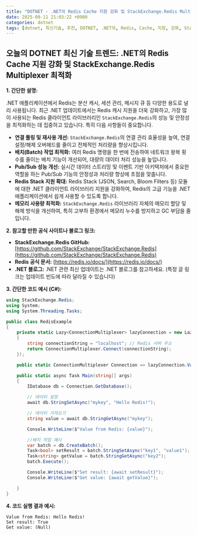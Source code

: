 ```yaml
---
title: "DOTNET - .NET의 Redis Cache 지원 강화 및 StackExchange.Redis Multiplexer 최적화"
date: 2025-09-11 21:03:22 +0900
categories: dotnet
tags: [dotnet, 최신기술, 추천, DOTNET, .NET의, Redis, Cache, 지원, 강화, StackExchange.Redis, Multiplexer, 최적화]
---
```


## 오늘의 DOTNET 최신 기술 트렌드: **.NET의 Redis Cache 지원 강화 및 StackExchange.Redis Multiplexer 최적화**

**1. 간단한 설명:**

.NET 애플리케이션에서 Redis는 분산 캐시, 세션 관리, 메시지 큐 등 다양한 용도로 널리 사용됩니다. 최근 .NET 업데이트에서는 Redis 캐시 지원을 더욱 강화하고, 가장 많이 사용되는 Redis 클라이언트 라이브러리인 `StackExchange.Redis`의 성능 및 안정성을 최적화하는 데 집중하고 있습니다. 특히 다음 사항들이 중요합니다.

*   **연결 풀링 및 재사용 개선:** `StackExchange.Redis`의 연결 관리 효율성을 높여, 연결 설정/해제 오버헤드를 줄이고 전체적인 처리량을 향상시킵니다.
*   **배치(Batch) 작업 최적화:** 여러 Redis 명령을 한 번에 전송하여 네트워크 왕복 횟수를 줄이는 배치 기능이 개선되어, 대량의 데이터 처리 성능을 높입니다.
*   **Pub/Sub 성능 개선:** 실시간 데이터 스트리밍 및 이벤트 기반 아키텍처에서 중요한 역할을 하는 Pub/Sub 기능의 안정성과 처리량 향상에 초점을 맞춥니다.
*   **Redis Stack 지원 확대:**  Redis Stack (JSON, Search, Bloom Filters 등) 모듈에 대한 .NET 클라이언트 라이브러리 지원을 강화하여, Redis의 고급 기능을 .NET 애플리케이션에서 쉽게 사용할 수 있도록 합니다.
*   **메모리 사용량 최적화:** `StackExchange.Redis` 라이브러리 자체의 메모리 할당 및 해제 방식을 개선하여, 특히 고부하 환경에서 메모리 누수를 방지하고 GC 부담을 줄입니다.

**2. 참고할 만한 공식 사이트나 블로그 링크:**

*   **StackExchange.Redis GitHub:** [https://github.com/StackExchange/StackExchange.Redis](https://github.com/StackExchange/StackExchange.Redis)
*   **Redis 공식 문서:** [https://redis.io/docs/](https://redis.io/docs/)
*   **.NET 블로그:** .NET 관련 최신 업데이트는 .NET 블로그를 참고하세요. (특정 글 링크는 업데이트 빈도에 따라 달라질 수 있습니다)

**3. 간단한 코드 예시 (C#):**

```csharp
using StackExchange.Redis;
using System;
using System.Threading.Tasks;

public class RedisExample
{
    private static Lazy<ConnectionMultiplexer> lazyConnection = new Lazy<ConnectionMultiplexer>(() =>
    {
        string connectionString = "localhost"; // Redis 서버 주소
        return ConnectionMultiplexer.Connect(connectionString);
    });

    public static ConnectionMultiplexer Connection => lazyConnection.Value;

    public static async Task Main(string[] args)
    {
        IDatabase db = Connection.GetDatabase();

        // 데이터 설정
        await db.StringSetAsync("mykey", "Hello Redis!");

        // 데이터 가져오기
        string value = await db.StringGetAsync("mykey");

        Console.WriteLine($"Value from Redis: {value}");

        //배치 작업 예시
        var batch = db.CreateBatch();
        Task<bool> setResult = batch.StringSetAsync("key1", "value1");
        Task<string> getValue = batch.StringGetAsync("key2");
        batch.Execute();

        Console.WriteLine($"Set result: {await setResult}");
        Console.WriteLine($"Get value: {await getValue}");

    }
}
```

**4. 코드 실행 결과 예시:**

```
Value from Redis: Hello Redis!
Set result: True
Get value: (Null)
```


